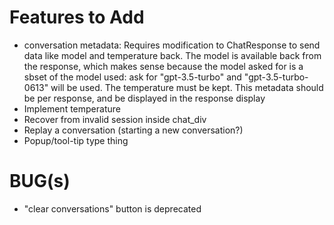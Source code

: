 # Features to Add

* conversation metadata: Requires modification to ChatResponse to send data like model and temperature back.  The model is available back from the response, which makes sense because the model asked for is a sbset of the model used: ask for "gpt-3.5-turbo" and "gpt-3.5-turbo-0613" will be used.  The temperature must be kept.  This metadata should be per response, and be displayed in the response display
* Implement temperature
* Recover from invalid session inside chat_div
* Replay a conversation (starting a new conversation?)
* Popup/tool-tip type thing

# BUG(s)

* "clear conversations" button is deprecated
